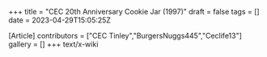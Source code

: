 +++
title = "CEC 20th Anniversary Cookie Jar (1997)"
draft = false
tags = []
date = 2023-04-29T15:05:25Z

[Article]
contributors = ["CEC Tinley","BurgersNuggs445","Ceclife13"]
gallery = []
+++
text/x-wiki